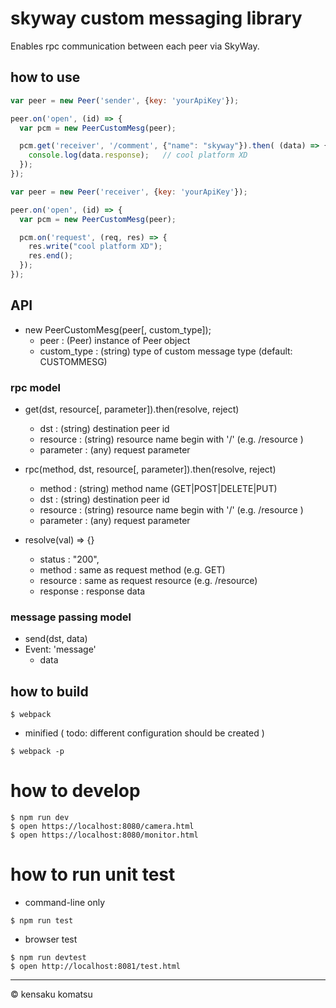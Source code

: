# skyway custom messaging library

Enables rpc communication between each peer via SkyWay.

## how to use

```request.js
var peer = new Peer('sender', {key: 'yourApiKey'});

peer.on('open', (id) => {
  var pcm = new PeerCustomMesg(peer);

  pcm.get('receiver', '/comment', {"name": "skyway"}).then( (data) => {
    console.log(data.response);   // cool platform XD
  });
});
```

```response.js
var peer = new Peer('receiver', {key: 'yourApiKey'});

peer.on('open', (id) => {
  var pcm = new PeerCustomMesg(peer);

  pcm.on('request', (req, res) => {
    res.write("cool platform XD");
    res.end();
  });
});
```


## API

* new PeerCustomMesg(peer[, custom_type]);
  - peer : (Peer) instance of Peer object
  - custom_type : (string) type of custom message type (default: CUSTOMMESG)

### rpc model

* get(dst, resource[, parameter]).then(resolve, reject)
  - dst : (string) destination peer id
  - resource : (string) resource name begin with '/' (e.g. /resource )
  - parameter : (any) request parameter

* rpc(method, dst, resource[, parameter]).then(resolve, reject)
  - method : (string) method name (GET|POST|DELETE|PUT)
  - dst : (string) destination peer id
  - resource : (string) resource name begin with '/' (e.g. /resource )
  - parameter : (any) request parameter

* resolve(val) => {}
  - status : "200",
  - method : same as request method (e.g. GET)
  - resource : same as request resource (e.g. /resource)
  - response : response data

### message passing model

* send(dst, data)
* Event: 'message'
  - data

## how to build

```
$ webpack
```

* minified ( todo: different configuration should be created )

```
$ webpack -p
```

# how to develop

```
$ npm run dev
$ open https://localhost:8080/camera.html
$ open https://localhost:8080/monitor.html
```

# how to run unit test

* command-line only

```
$ npm run test
```

* browser test

```
$ npm run devtest
$ open http://localhost:8081/test.html
```

---
&copy; kensaku komatsu
